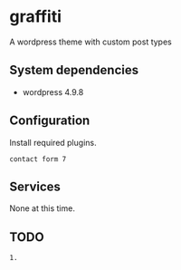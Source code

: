 # graffiti
A wordpress theme with custom post types

## System dependencies

* wordpress 4.9.8

## Configuration

Install required plugins.
```
contact form 7
```

## Services

None at this time.


## TODO

```
1.
```
